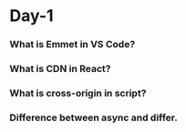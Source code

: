 # Day-1

### What is Emmet in VS Code?

### What is CDN in React?

### What is cross-origin in script?

### Difference between async and differ.


